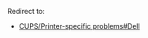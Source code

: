 Redirect to:

*   [CUPS/Printer-specific problems#Dell](/index.php/CUPS/Printer-specific_problems#Dell "CUPS/Printer-specific problems")